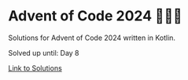 # Advent of Code 2024 🎄🌟🎅
Solutions for Advent of Code 2024 written in Kotlin.

Solved up until: Day 8

[Link to Solutions](https://github.com/patrick-elmquist/Advent-of-Code-2024/tree/main/src/main/kotlin)
